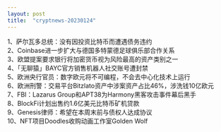 ```yaml
---
layout: post
title:  "cryptnews-20230124"
---
```

1、萨尔瓦多总统：没有因投资比特币而遭遇债务违约  
2、Coinbase进一步扩大与德国多特蒙德足球俱乐部合作关系  
3、欧盟提案要求银行将加密货币视为风险最高的资产类别之一  
4、「无聊猿」BAYC官方销售机器人社交账号遭封禁  
5、欧洲央行官员：数字欧元将不可编程，不会去中心化技术上运行  
6、欧洲刑警：交易平台Bitzlato资产中涉案资产占比46%，涉洗钱10亿欧元  
7、FBI：Lazarus Group和APT38为Harmony黑客攻击事件幕后黑手  
8、BlockFi计划出售约1.6亿美元比特币矿机贷款  
9、Genesis律师：希望在本周末前与债权人达成协议  
10、NFT项目Doodles收购动画工作室Golden Wolf  
